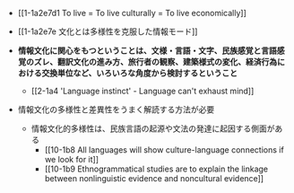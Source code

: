 - [[1-1a2e7d1 To live = To live culturally = To live economically]]
- [[1-1a2e7e 文化とは多様性を克服した情報モード]]

- **情報文化に関心をもつということは、文様・言語・文字、民族感覚と言語感覚のズレ、翻訳文化の進み方、旅行者の観察、建築様式の変化、経済行為における交換単位など、いろいろな角度から検討するということ**
	- [[2-1a4 'Language instinct' - Language can't exhaust mind]]

- 情報文化の多様性と差異性をうまく解読する方法が必要
	- 情報文化的多様性は、民族言語の起源や文法の発達に起因する側面がある
		- [[10-1b8 All languages will show culture-language connections if we look for it]]
		- [[10-1b9 Ethnogrammatical studies are to explain the linkage between nonlinguistic evidence and noncultural evidence]]